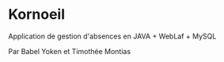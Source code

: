 # Kornoeil
Application de gestion d'absences en JAVA + WebLaf + MySQL

Par Babel Yoken et Timothée Montias